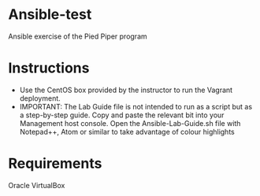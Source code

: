 # Ansible-test
Ansible exercise of the Pied Piper program
# Instructions
- Use the CentOS box provided by the instructor to run the Vagrant deployment.
- IMPORTANT: The Lab Guide file is not intended to run as a script but as a step-by-step guide. Copy and paste the relevant bit
into your Management host console. Open the Ansible-Lab-Guide.sh file with Notepad++, Atom or similar to take advantage of colour highlights
# Requirements
Oracle VirtualBox
